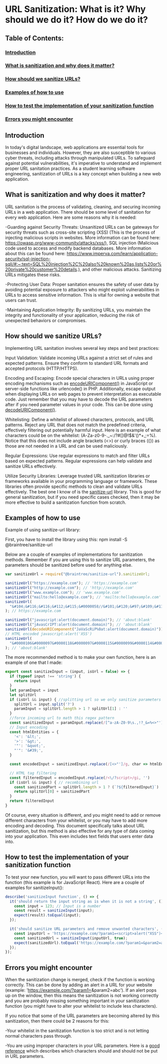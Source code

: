 # URL Sanitization: What is it? Why should we do it? How do we do it?

## Table of Contents:
### [Introduction](#introduction-1)
### [What is sanitization and why does it matter?](#what-is-sanitization-and-why-does-it-matter-1)
### [How should we sanitize URLs?](#how-should-sanitize-urls-1)
### [Examples of how to use](#examples-of-how-to-use-1)
### [How to test the implementation of your sanitization function](#how-to-test-the-implementation-of-your-sanitization-function-1)
### [Errors you might encounter](#Errors-you-might-encounter-1)


## Introduction

In today's digital landscape, web applications are essential tools for businesses and individuals. However, they are also susceptible to various cyber threats, including attacks through manipulated URLs. To safeguard against potential vulnerabilities, it's imperative to understand and implement proper URL sanitation practices. As a student learning software engineering, sanitization of URLs is a key concept when building a new web application.


## What is sanitization and why does it matter?

URL sanitation is the process of validating, cleaning, and securing incoming URLs in a web application. There should be some level of sanitation for every web application. Here are some reasons why it is needed:

-Guarding against Security Threats: Unsanitized URLs can be gateways for security threats such as cross-site scripting (XSS) (This is the process of injecting malicious scripts in websites. More information can be found here: https://owasp.org/www-community/attacks/xss/), SQL injection (Malicious code used to access and modify backend databases. More information about this can be found here: https://www.imperva.com/learn/application-security/sql-injection-sqli/#:~:text=SQL%20injection%2C%20also%20known%20as,lists%20or%20private%20customer%20details.), and other malicious attacks. Sanitizing URLs mitigates these risks.

-Protecting User Data: Proper sanitation ensures the safety of user data by avoiding potential exposure to attackers who might exploit vulnerabilities in URLs to access sensitive information. This is vital for owning a website that users can trust.

-Maintaining Application Integrity: By sanitizing URLs, you maintain the integrity and functionality of your application, reducing the risk of unexpected behaviors or compromises.


## How should we sanitize URLs?

Implementing URL sanitation involves several key steps and best practices:

Input Validation: Validate incoming URLs against a strict set of rules and expected patterns. Ensure they conform to standard URL formats and accepted protocols (HTTP/HTTPS).

Encoding and Escaping: Encode special characters in URLs using proper encoding mechanisms such as [encodeURIComponent()](https://developer.mozilla.org/en-US/docs/Web/JavaScript/Reference/Global_Objects/encodeURIComponent) in JavaScript or server-side functions like urlencode() in PHP. Additionally, escape output when displaying URLs on web pages to prevent interpretation as executable code. Just remember that you may have to decode the URL parameters after if you need parameter values in your code. This can be done using [decodeURIComponent()](https://developer.mozilla.org/en-US/docs/Web/JavaScript/Reference/Global_Objects/decodeURIComponent).

Whitelisting: Define a whitelist of allowed characters, protocols, and URL patterns. Reject any URL that does not match the predefined criteria, effectively filtering out potentially harmful input. Here is an example of what characters could be on the whitelist: (A-Za-z0-9-._~:/?#[]@!$&'()*+,;=%). Notice that this does not include angle brackets (<>) or curly braces ({}) as those are not needed in a URL and can be used maliciously.

Regular Expressions: Use regular expressions to match and filter URLs based on expected patterns. Regular expressions can help validate and sanitize URLs effectively.

Utilize Security Libraries: Leverage trusted URL sanitization libraries or frameworks available in your programming language or framework. These libraries often provide specific methods to clean and validate URLs effectively. The best one I know of is the [sanitize-url](https://www.npmjs.com/package/@braintree/sanitize-url) library. This is good for general sanitization, but if you need specific cases checked, then it may be more effective to build a sanitization function from scratch.


## Examples of how to use

Example of using sanitize-url library:

First, you have to install the library using this: npm install -S @braintree/sanitize-url

Below are a couple of examples of implementations for sanitization methods. Remember if you are using this to sanitize URL parameters, the parameters should be sanitized before used for anything else.

```javascript
var sanitizeUrl = require("@braintree/sanitize-url").sanitizeUrl;

sanitizeUrl("https://example.com"); // 'https://example.com'
sanitizeUrl("http://example.com"); // 'http://example.com'
sanitizeUrl("www.example.com"); // 'www.example.com'
sanitizeUrl("mailto:hello@example.com"); // 'mailto:hello@example.com'
sanitizeUrl(
  "&#104;&#116;&#116;&#112;&#115;&#0000058//&#101;&#120;&#97;&#109;&#112;&#108;&#101;&#46;&#99;&#111;&#109;"
); // https://example.com

sanitizeUrl("javascript:alert(document.domain)"); // 'about:blank'
sanitizeUrl("jAvasCrIPT:alert(document.domain)"); // 'about:blank'
sanitizeUrl(decodeURIComponent("JaVaScRiP%0at:alert(document.domain)")); // 'about:blank'
// HTML encoded javascript:alert('XSS')
sanitizeUrl(
  "&#0000106&#0000097&#0000118&#0000097&#0000115&#0000099&#0000114&#0000105&#0000112&#0000116&#0000058&#0000097&#0000108&#0000101&#0000114&#0000116&#0000040&#0000039&#0000088&#0000083&#0000083&#0000039&#0000041"
); // 'about:blank'
```

The more recommended method is to make your own function, here is an example of one that I made:

```javascript
export const sanitizeInput = (input, isUrl = false) => {
  if (typeof input !== 'string') {
    return input
  }
  let paramInput = input
  let splitUrl
  if (isUrl && input) { //splitting url so we only sanitize parameters
    splitUrl = input.split('?')
    paramInput = splitUrl.length > 1 ? splitUrl[1] : ''
  }
  //force incoming url to math this regex pattern
  const sanitizedInput = paramInput.replace(/[^a-zA-Z0-9\s.,!?_&=%<>"']/g, '')
  // Input encoding
  const htmlEntities = {
    '<': '&lt;',
    '>': '&gt;',
    '"': '&quot;',
    "'": '&#39;',
  }

  const encodedInput = sanitizedInput.replace(/[<>"']/g, char => htmlEntities[char])

  // HTML tag filtering
  const filteredInput = encodedInput.replace(/<\/?script>/gi, '')
  if (isUrl && input) { // recombining url
    const sanitizedPart = splitUrl.length > 1 ? (`?${filteredInput}`) : ''
    return splitUrl[0] + sanitizedPart
  }
  return filteredInput
}
```
Of course, every situation is different, and you might need to add or remove different characters from your whitelist, or you may have to add more encoding and decoding. This document specifically talks about URL sanitization, but this method is also effective for any type of data coming into your application. This even includes text fields that users enter data into.


## How to test the implementation of your sanitization function


To test your new function, you will want to pass different URLs into the function (this example is for JavaScript React). Here are a couple of examples for sanitizeInput():
```javascript
describe('sanitizeInput function', () => {
  it('should return the input string as is when it is not a string', () => {
    const input = 123; // Input is a number
    const result = sanitizeInput(input);
    expect(result).toEqual(input);
  });

  it('should sanitize URL parameters and remove unwanted characters', () => {
    const inputUrl = 'https://example.com/?param1=<script>alert("XSS")</script>&param2=abc';
    const sanitizedUrl = sanitizeInput(inputUrl, true);
    expect(sanitizedUrl).toEqual('https://example.com/?param1=&param2=abc');
  });
});
```

## Errors you might encounter

When the sanitization change is merged, check if the function is working correctly. This can be done by adding an alert in a URL for your website (example: 'https://example.com/?param1=<script>alert("XSS")</script>&param2=abc'). If an alert pops up on the window, then this means the sanitization is not working correctly and you are probably missing something important in your sanitization function (you might have to alter your whitelist to include less characters).

If you notice that some of the URL parameters are becoming altered by this sanitization, then there could be 2 reasons for this:

-Your whitelist in the sanitization function is too strict and is not letting normal characters pass through.

-You are using improper characters in your URL parameters. Here is a [good reference](https://www.freecodecamp.org/news/url-encoded-characters-reference/) which describes which characters should and should not be put in URL parameters.
